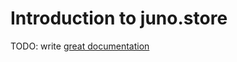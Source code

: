 # Introduction to juno.store

TODO: write [great documentation](http://jacobian.org/writing/great-documentation/what-to-write/)
